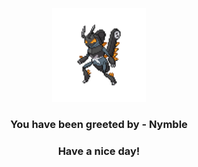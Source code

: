 <p align="center">
            <img src="https://raw.githubusercontent.com/PokeAPI/sprites/master/sprites/pokemon/920.png" width="150" height="150">
          </p>
          <h3 align="center">You have been greeted by - <b>Nymble</b></h3>
          <h3 align="center">Have a nice day!</h3>
        